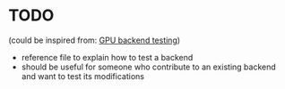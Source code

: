 # TODO

(could be inspired from: [GPU backend testing](https://github.com/zama-ai/concrete/tree/main/backends/concrete-cuda/implementation/test_and_benchmark/test))
- reference file to explain how to test a backend
- should be useful for someone who contribute to an existing backend and want to test its modifications
